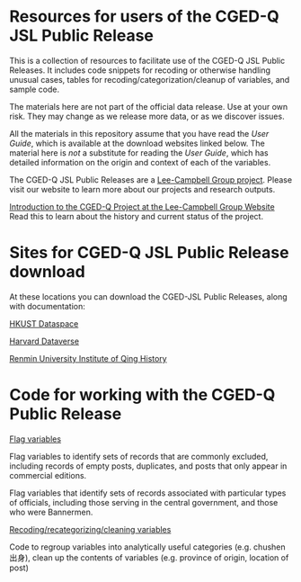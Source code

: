 # Resources for users of the CGED-Q JSL Public Release

This is a collection of resources to facilitate use of the CGED-Q JSL Public Releases. It includes code snippets for recoding or otherwise handling unusual cases, tables for recoding/categorization/cleanup of variables, and sample code. 

The materials here are not part of the official data release. Use at your own risk. They may change as we release more data, or as we discover issues. 

All the materials in this repository assume that you have read the *User Guide*, which is available at the download websites linked below. The material here is *not* a substitute for reading the *User Guide*, which has detailed information on the origin and context of each of the variables.   

The CGED-Q JSL Public Releases are a [Lee-Campbell Group project](https://www.shss.ust.hk/lee-campbell-group). Please visit our website to learn more about our projects and research outputs.

[Introduction to the CGED-Q Project at the Lee-Campbell Group Website](https://www.shss.ust.hk/lee-campbell-group/projects/china-government-employee-database-qing-cged-q/) Read this to learn about the history and current status of the project.

# Sites for CGED-Q JSL Public Release download

At these locations you can download the CGED-JSL Public Releases, along with documentation:

[HKUST Dataspace](https://dataspace.ust.hk/dataset.xhtml?persistentId=doi:10.14711/dataset/E9GKRS)

[Harvard Dataverse](https://doi.org/10.7910/DVN/GMQWVZ)

[Renmin University Institute of Qing History](http://39.96.59.69/DownloadFile/DLFile)

# Code for working with the CGED-Q Public Release

[Flag variables](FlagVariables.md)

Flag variables to identify sets of records that are commonly excluded, including records of empty posts, duplicates, and posts that only appear in commercial editions.

Flag variables that identify sets of records associated with particular types of officials, including those serving in the central government, and those who were Bannermen.

[Recoding/recategorizing/cleaning variables](recoding.md)

Code to regroup variables into analytically useful categories (e.g. chushen 出身), clean up the contents of variables (e.g. province of origin, location of post) 

